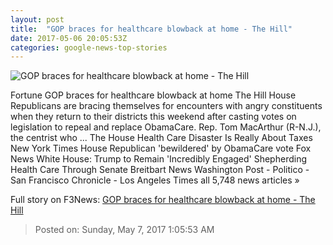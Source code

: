 ```yaml
---
layout: post
title:  "GOP braces for healthcare blowback at home - The Hill"
date: 2017-05-06 20:05:53Z
categories: google-news-top-stories
---
```


![GOP braces for healthcare blowback at home - The Hill](http://thehill.com/sites/default/files/article_images/townhallbacklash_resist_033117getty.jpg)

Fortune GOP braces for healthcare blowback at home The Hill House Republicans are bracing themselves for encounters with angry constituents when they return to their districts this weekend after casting votes on legislation to repeal and replace ObamaCare. Rep. Tom MacArthur (R-N.J.), the centrist who ... The House Health Care Disaster Is Really About Taxes New York Times House Republican 'bewildered' by ObamaCare vote Fox News White House: Trump to Remain 'Incredibly Engaged' Shepherding Health Care Through Senate Breitbart News Washington Post - Politico - San Francisco Chronicle - Los Angeles Times all 5,748 news articles »


Full story on F3News: [GOP braces for healthcare blowback at home - The Hill](http://www.f3nws.com/n/HAsSSE)

> Posted on: Sunday, May 7, 2017 1:05:53 AM
